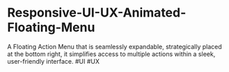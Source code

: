 # Responsive-UI-UX-Animated-Floating-Menu
A Floating Action Menu that is seamlessly expandable, strategically placed at the bottom right, it simplifies access to multiple actions within a sleek, user-friendly interface. #UI #UX 
